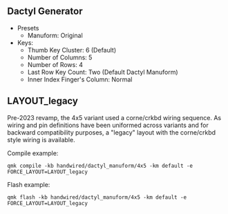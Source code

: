 ## Dactyl Generator

- Presets
    - Manuform: Original
- Keys:
    - Thumb Key Cluster: 6 (Default)
    - Number of Columns: 5
    - Number of Rows: 4
    - Last Row Key Count: Two (Default Dactyl Manuform)
    - Inner Index Finger's Column: Normal
    
## LAYOUT_legacy

Pre-2023 revamp, the 4x5 variant used a corne/crkbd wiring sequence. As wiring and pin definitions have been uniformed across variants and for backward compatibility purposes, a "legacy" layout with the corne/crkbd style wiring is available.

Compile example:

    qmk compile -kb handwired/dactyl_manuform/4x5 -km default -e FORCE_LAYOUT=LAYOUT_legacy

Flash example:

    qmk flash -kb handwired/dactyl_manuform/4x5 -km default -e FORCE_LAYOUT=LAYOUT_legacy
